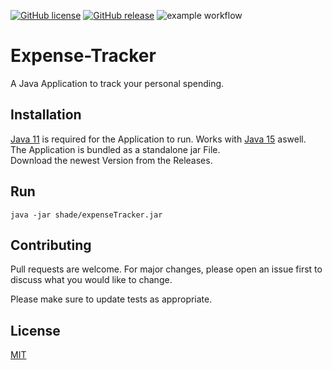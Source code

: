 [![GitHub license](https://img.shields.io/github/license/cneinert/expenseTracker.svg)](https://github.com/cneinert/expenseTracker/blob/master/LICENSE)
[![GitHub release](https://img.shields.io/github/release/cneinert/expenseTracker.svg)](https://GitHub.com/cneinert/expenseTracker/releases/)
![example workflow](https://github.com/cneinert/expenseTracker/actions/workflows/maven.yml/badge.svg)
# Expense-Tracker
A Java Application to track your personal spending.


## Installation

[Java 11](https://jdk.java.net/java-se-ri/11) is required for the Application to run. Works with [Java 15](https://www.oracle.com/de/java/technologies/javase-jdk15-downloads.html) aswell. 
<br>
The Application is bundled as a standalone jar File. 
<br>
Download the newest Version from the Releases.

## Run

```
java -jar shade/expenseTracker.jar
```

## Contributing
Pull requests are welcome. For major changes, please open an issue first to discuss what you would like to change.

Please make sure to update tests as appropriate.

## License
[MIT](https://choosealicense.com/licenses/mit/)
